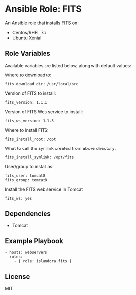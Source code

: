 # Ansible Role: FITS

An Ansible role that installs [FITS](https://projects.iq.harvard.edu/fits) on:

* Centos/RHEL 7.x
* Ubuntu Xenial

## Role Variables

Available variables are listed below, along with default values:

Where to download to:
```
fits_download_dir: /usr/local/src
```

Version of FITS to install:
```
fits_version: 1.1.1
```

Version of FITS Web service to install:
```
fits_ws_version: 1.1.3
```

Where to install FITS:
```
fits_install_root: /opt
```

What to call the symlink created from above directory:
```
fits_install_symlink: /opt/fits
```

User/group to install as:
```
fits_user: tomcat8
fits_group: tomcat8
```

Install the FITS web service in Tomcat
```
fits_ws: yes
```

## Dependencies

* Tomcat
  
## Example Playbook

    - hosts: webservers
      roles:
        - { role: islandora.fits }

## License

MIT